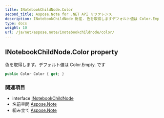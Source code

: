 ```yaml
---
title: INotebookChildNode.Color
second_title: Aspose.Note for .NET API リファレンス
description: INotebookChildNode 財産. 色を取得しますデフォルト値は Color.Empty. です
type: docs
weight: 10
url: /ja/net/aspose.note/inotebookchildnode/color/
---
```

## INotebookChildNode.Color property

色を取得します。デフォルト値は Color.Empty. です

```csharp
public Color Color { get; }
```

### 関連項目

* interface [INotebookChildNode](../)
* 名前空間 [Aspose.Note](../../inotebookchildnode/)
* 組み立て [Aspose.Note](../../../)


